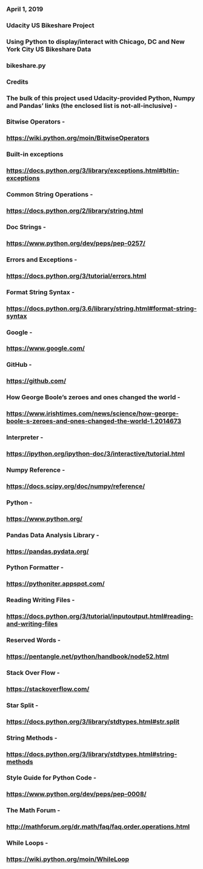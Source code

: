### April 1, 2019

### Udacity US Bikeshare Project

### Using Python to display/interact with Chicago, DC and New York City US Bikeshare Data

### bikeshare.py

### Credits

### The bulk of this project used Udacity-provided Python, Numpy and Pandas’ links (the enclosed list is not-all-inclusive) -

### Bitwise Operators -

### https://wiki.python.org/moin/BitwiseOperators

### Built-in exceptions

### https://docs.python.org/3/library/exceptions.html#bltin-exceptions

### Common String Operations -

### https://docs.python.org/2/library/string.html

### Doc Strings -

### https://www.python.org/dev/peps/pep-0257/

### Errors and Exceptions -

### https://docs.python.org/3/tutorial/errors.html

### Format String Syntax -

### https://docs.python.org/3.6/library/string.html#format-string-syntax

### Google -

### https://www.google.com/

### GitHub -

### https://github.com/

### How George Boole’s zeroes and ones changed the world -

### https://www.irishtimes.com/news/science/how-george-boole-s-zeroes-and-ones-changed-the-world-1.2014673

### Interpreter -

### https://ipython.org/ipython-doc/3/interactive/tutorial.html

### Numpy Reference -

### https://docs.scipy.org/doc/numpy/reference/

### Python -

### https://www.python.org/

### Pandas Data Analysis Library -

### https://pandas.pydata.org/

### Python Formatter -

### https://pythoniter.appspot.com/

### Reading Writing Files -

### https://docs.python.org/3/tutorial/inputoutput.html#reading-and-writing-files

### Reserved Words -

### https://pentangle.net/python/handbook/node52.html

### Stack Over Flow -

### https://stackoverflow.com/

### Star Split -

### https://docs.python.org/3/library/stdtypes.html#str.split

### String Methods -

### https://docs.python.org/3/library/stdtypes.html#string-methods

### Style Guide for Python Code -

### https://www.python.org/dev/peps/pep-0008/

### The Math Forum -

### http://mathforum.org/dr.math/faq/faq.order.operations.html

### While Loops -

### https://wiki.python.org/moin/WhileLoop
